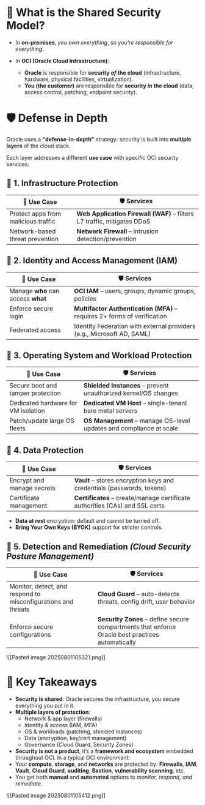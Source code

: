 # 🔐 What is the **Shared Security Model**?

- In **on-premises**, _you own everything_, so _you're responsible for everything_.
    
- In **OCI (Oracle Cloud Infrastructure)**:    
    - **Oracle** is responsible for **security _of_ the cloud** (infrastructure, hardware, physical facilities, virtualization).
    - **You (the customer)** are responsible for **security _in_ the cloud** (data, access control, patching, endpoint security).


# 🛡️ **Defense in Depth**

Oracle uses a **"defense-in-depth"** strategy: security is built into **multiple layers** of the cloud stack.

Each layer addresses a different **use case** with specific OCI security services.
## 🔸 1. **Infrastructure Protection**

| 🔧 Use Case                         | 🛡️ Services                                                            |
| ----------------------------------- | ----------------------------------------------------------------------- |
| Protect apps from malicious traffic | **Web Application Firewall (WAF)** – filters L7 traffic, mitigates DDoS |
| Network-based threat prevention     | **Network Firewall** – intrusion detection/prevention                   |

## 🔸 2. **Identity and Access Management (IAM)**

| 🔧 Use Case                        | 🛡️ Services                                                             |
| ---------------------------------- | ------------------------------------------------------------------------ |
| Manage **who** can access **what** | **OCI IAM** – users, groups, dynamic groups, policies                    |
| Enforce secure login               | **Multifactor Authentication (MFA)** – requires 2+ forms of verification |
| Federated access                   | Identity Federation with external providers (e.g., Microsoft AD, SAML)   |

## 🔸 3. **Operating System and Workload Protection**

|🔧 Use Case|🛡️ Services|
|---|---|
|Secure boot and tamper protection|**Shielded Instances** – prevent unauthorized kernel/OS changes|
|Dedicated hardware for VM isolation|**Dedicated VM Host** – single-tenant bare metal servers|
|Patch/update large OS fleets|**OS Management** – manage OS-level updates and compliance at scale|

## 🔸 4. **Data Protection**

|🔧 Use Case|🛡️ Services|
|---|---|
|Encrypt and manage secrets|**Vault** – stores encryption keys and credentials (passwords, tokens)|
|Certificate management|**Certificates** – create/manage certificate authorities (CAs) and SSL certs|

- **Data at rest** encryption: default and cannot be turned off.
- **Bring Your Own Keys (BYOK)** support for stricter controls.

## 🔸 5. **Detection and Remediation** _(Cloud Security Posture Management)_

| 🔧 Use Case                                                   | 🛡️ Services                                                                                     |
| ------------------------------------------------------------- | ------------------------------------------------------------------------------------------------ |
| Monitor, detect, and respond to misconfigurations and threats | **Cloud Guard** – auto-detects threats, config drift, user behavior                              |
| Enforce secure configurations                                 | **Security Zones** – define secure compartments that enforce Oracle best practices automatically |

![[Pasted image 20250801105321.png]]
# 🧠 Key Takeaways

- **Security is shared**: Oracle secures the infrastructure, you secure everything you put in it.
- **Multiple layers of protection**:
    - Network & app layer (firewalls)
    - Identity & access (IAM, MFA)        
    - OS & workloads (patching, shielded instances)
    - Data (encryption, key/cert management)
    - Governance (Cloud Guard, Security Zones)
- **Security is not a product**, it’s a **framework and ecosystem** embedded throughout OCI.
In a typical OCI environment:
- Your **compute**, **storage**, and **networks** are protected by: **Firewalls**, **IAM**, **Vault**, **Cloud Guard**, **auditing**, **Bastion**, **vulnerability scanning**, etc.
- You get both **manual** and **automated** options to _monitor, respond, and remediate_.

![[Pasted image 20250801105412.png]]